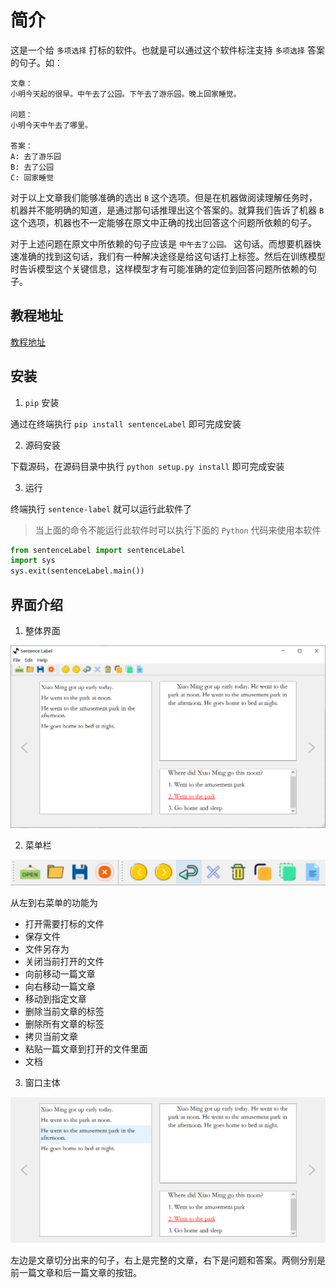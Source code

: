 # 简介

这是一个给 `多项选择` 打标的软件。也就是可以通过这个软件标注支持 `多项选择` 答案的句子。如：

```
文章：
小明今天起的很早。中午去了公园。下午去了游乐园。晚上回家睡觉。

问题：
小明今天中午去了哪里。

答案：
A: 去了游乐园
B: 去了公园
C: 回家睡觉
```

对于以上文章我们能够准确的选出 `B` 这个选项。但是在机器做阅读理解任务时，机器并不能明确的知道，是通过那句话推理出这个答案的。就算我们告诉了机器 `B` 这个选项，机器也不一定能够在原文中正确的找出回答这个问题所依赖的句子。

对于上述问题在原文中所依赖的句子应该是 `中午去了公园。` 这句话。而想要机器快速准确的找到这句话，我们有一种解决途径是给这句话打上标签。然后在训练模型时告诉模型这个关键信息，这样模型才有可能准确的定位到回答问题所依赖的句子。

## 教程地址

[教程地址](https://ncdhz.github.io/sentenceLabel/)

## 安装

1. `pip` 安装
 
通过在终端执行  `pip install sentenceLabel` 即可完成安装

2. 源码安装

下载源码，在源码目录中执行 `python setup.py install` 即可完成安装 

3. 运行
  
终端执行 `sentence-label` 就可以运行此软件了

> 当上面的命令不能运行此软件时可以执行下面的 `Python` 代码来使用本软件

```python
from sentenceLabel import sentenceLabel
import sys
sys.exit(sentenceLabel.main())
```




## 界面介绍

1. 整体界面

![整体界面](images/windows.png)

2. 菜单栏

![菜单栏](images/menu.png)

从左到右菜单的功能为

 + 打开需要打标的文件
 + 保存文件
 + 文件另存为
 + 关闭当前打开的文件
 + 向前移动一篇文章
 + 向右移动一篇文章
 + 移动到指定文章
 + 删除当前文章的标签
 + 删除所有文章的标签
 + 拷贝当前文章
 + 粘贴一篇文章到打开的文件里面
 + 文档

3. 窗口主体

![菜单栏](images/main.png)

左边是文章切分出来的句子，右上是完整的文章，右下是问题和答案。两侧分别是前一篇文章和后一篇文章的按钮。
